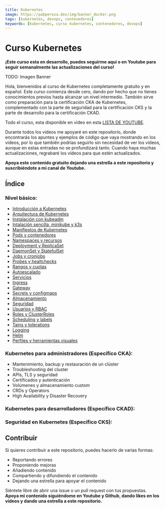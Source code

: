 ```yaml
---
title: Kubernetes 
image: https://pabpereza.dev/img/banner_docker.png
tags: [kubernetes, devops, contenedores]
keywords: [kubernetes, curso kubernetes, contenedores, devops]
---
```


# Curso Kubernetes 

**¡Este curso esta en desarrollo, puedes seguirme aquí o en Youtube para seguir semanalmente las actualizaciones del curso!**

TODO: Imagen Banner

Hola, bienvenidos al curso de Kubernetes completamente gratuito y en español. Este curso comienza desde cero, dando por hecho que no tienes conocimientos previos hasta alcanzar un nivel intermedio. También sirve como preparación para la certificación CKA de Kubernetes, complementado con la parte de seguridad para la certificación CKS y la parte de desarrollo para la certificación CKAD.

Todo el curso, esta disponible en vídeo en esta [LISTA DE YOUTUBE](https://www.youtube.com/playlist?list=PLQhxXeq1oc2k9MFcKxqXy5GV4yy7wqSma).

Durante todos los vídeos me apoyaré en este repositorio, donde encontrarás los apuntes y ejemplos de código que vaya mostrando en los vídeos, por lo que también podrías seguirlo sin necesidad de ver los vídeos, aunque en estas entradas no se profundizará tanto. Cuando haya muchas actualizaciones, regrabaré los vídeos para que estén actualizados.

**Apoya este contenido gratuito dejando una estrella a este repositorio y suscribiéndote a mi canal de Youtube.**

## Índice

### Nivel básico:
* [Introducción a Kubernetes](./101.Introduccion.md)
* [Arquitectura de Kubernetes](./102.Arquitectura.md)
* [Instalación con kubeadm](./103.Instalacion.md)
* [Intalación sencilla, minikube y k3s](./103bis.Instalacion.md) 
* [Manifiestos de Kubernetes](./104.Manifiestos.md)
* [Pods y contenedores](./105.Pods.md)
* [Namespaces y recursos](./106.Namespaces.md)
* [Deployment y ReplicaSet](./107.Deployments.md)
* [DaemonSet y StatefulSet](./108.DDySS.md)
* [Jobs y cronjobs](./109.Jobs.md)
* [Probes y healtchecks](./110.Probes_live_readiness.md)
* [Rangos y cuotas](./111.Rangos_quotas.md)
* [Autoescalado](./112.Autoscaling.md)
* [Servicios](./113.Services.md)
* [Ingress](./114.Ingress_controller.md)
* [Gateway](./115.Gateway.md)
* [Secrets y configmaps](./116.Secrets_configmaps.md)
* [Almacenamiento](./117.Almacenamiento.md)
* [Seguridad](./118.Seguridad.md) 
* [Usuarios y RBAC](./119.Usuarios_roles.md)
* [Roles y ClusterRoles](./120.Roles.md)
* [Scheduling y labels](./121.Scheduling_labels.md)
* [Tains y tolerations](./122.Taints_tolerations.md)
* [Logging](./123.Logging.md)
* [Helm](./124.Helm.md)
* [Perfiles y herramientas visuales](./125.Perfiles_software_dashboard.md)

### Kubernetes para administradores (Específico CKA):
* Mantenimiento, backup y restauración de un clúster
* Troubleshooting del cluster
* APIs, TLS y seguridad
* Certificados y autenticación
* Volúmenes y almacenamiento custom
* CRDs y Operators
* High Availability y Disaster Recovery

### Kubernetes para desarrolladores (Específico CKAD):

### Seguridad en Kubernetes (Específico CKS):



## Contribuir
Si quieres contribuir a este repositorio, puedes hacerlo de varias formas:
* Reportando errores
* Proponiendo mejoras
* Añadiendo contenido 
* Compartiendo y difundiendo el contenido
* Dejando una estrella para apoyar el contenido
  
Siéntete libre de abrir una issue o un pull request con tus propuestas. **Apoya mi contenido siguiéndome en Youtube y Github, dando likes en los vídeos y dando una estrella a este repositorio.**
